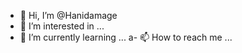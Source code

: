 - 👋 Hi, I’m @Hanidamage
- 👀 I’m interested in ...
- 🌱 I’m currently learning ...
a- 📫 How to reach me ...

<!---
Hanidamage/Hanidamage is a ✨ special ✨ repository because its `README.md` (this file) appears on your GitHub profile.
You can click the Preview link to take a look at your changes.
--->
